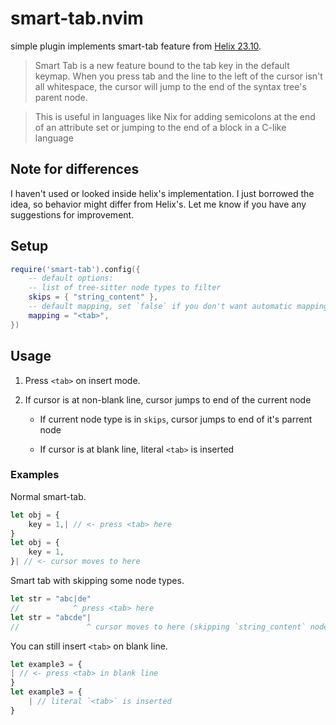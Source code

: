# smart-tab.nvim

simple plugin implements smart-tab feature from [Helix
23.10](https://helix-editor.com/news/release-23-10-highlights/#smart-tab).

> Smart Tab is a new feature bound to the tab key in the default keymap.
> When you press tab and the line to the left of the cursor isn't all
> whitespace, the cursor will jump to the end of the syntax tree's
> parent node.

> This is useful in languages like Nix for adding semicolons at the end
> of an attribute set or jumping to the end of a block in a C-like
> language

## Note for differences

I haven't used or looked inside helix's implementation. I just borrowed
the idea, so behavior might differ from Helix's. Let me know if you have
any suggestions for improvement.

## Setup

``` lua
require('smart-tab').config({
    -- default options:
    -- list of tree-sitter node types to filter
    skips = { "string_content" },
    -- default mapping, set `false` if you don't want automatic mapping
    mapping = "<tab>",
})
```

## Usage

1.  Press `<tab>` on insert mode.

2.  If cursor is at non-blank line, cursor jumps to end of the current
    node

    - If current node type is in `skips`, cursor jumps to end of it's
    parrent node

    - If cursor is at blank line, literal `<tab>` is inserted

### Examples

Normal smart-tab.

``` javascript
let obj = {
    key = 1,| // <- press <tab> here
}
let obj = {
    key = 1,
}| // <- cursor moves to here
```

Smart tab with skipping some node types.

``` javascript
let str = "abc|de"
//            ^ press <tab> here
let str = "abcde"|
//               ^ cursor moves to here (skipping `string_content` node)
```

You can still insert `<tab>` on blank line.

``` javascript
let example3 = {
| // <- press <tab> in blank line
}
let example3 = {
    | // literal `<tab>` is inserted
}
```
